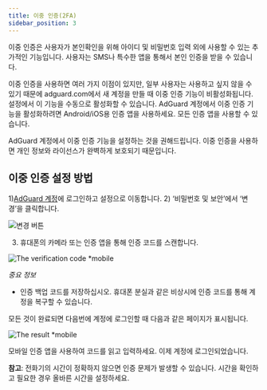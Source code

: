 ```yaml
---
title: 이중 인증(2FA)
sidebar_position: 3
---
```


이중 인증은 사용자가 본인확인을 위해 아이디 및 비밀번호 입력 외에 사용할 수 있는 추가적인 기능입니다. 사용자는 SMS나 특수한 앱을 통해서 본인 인증을 받을 수 있습니다.

이중 인증을 사용하면 여러 가지 이점이 있지만, 일부 사용자는 사용하고 싶지 않을 수 있기 때문에 adguard.com에서 새 계정을 만들 때 이중 인증 기능이 비활성화됩니다. 설정에서 이 기능을 수동으로 활성화할 수 있습니다. AdGuard 계정에서 이중 인증 기능을 활성화하려면 Android/iOS용 인증 앱을 사용하세요. 모든 인증 앱을 사용할 수 있습니다.

AdGuard 계정에서 이중 인증 기능을 설정하는 것을 권해드립니다. 이중 인증을 사용하면 개인 정보와 라이선스가 완벽하게 보호되기 때문입니다.


## 이중 인증 설정 방법

1)[AdGuard 계정](https://auth.adguard.com/login.html)에 로그인하고 설정으로 이동합니다. 2) ‘비밀번호 및 보안’에서 ‘변경’을 클릭합니다.

![변경 버튼](https://cdn.adtidy.org/content/kb/ad_blocker/general/2fa.png)

3) 휴대폰의 카메라 또는 인증 앱을 통해 인증 코드를 스캔합니다.

![The verification code *mobile](https://cdn.adtidy.org/public/Adguard/kb/newscreenshots/En/General/2Fa2en.png)

*중요 정보*
* 인증 백업 코드를 저장하십시오. 휴대폰 분실과 같은 비상시에 인증 코드를 통해 계정을 복구할 수 있습니다.

모든 것이 완료되면 다음번에 계정에 로그인할 때 다음과 같은 페이지가 표시됩니다.

![The result *mobile](https://cdn.adtidy.org/public/Adguard/kb/newscreenshots/En/General/2Fa3en.png)

모바일 인증 앱을 사용하여 코드를 읽고 입력하세요. 이제 계정에 로그인되었습니다.

**참고**: 전화기의 시간이 정확하지 않으면 인증 문제가 발생할 수 있습니다. 시간을 확인하고 필요한 경우 올바른 시간을 설정하세요.
